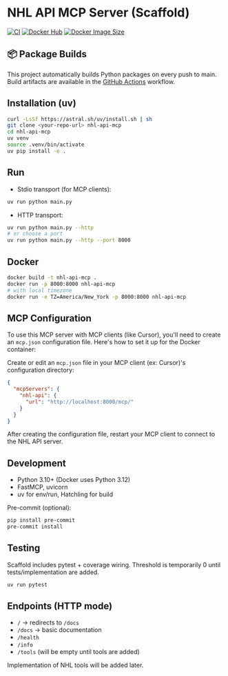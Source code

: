 # NHL API MCP Server (Scaffold)

[![CI](https://github.com/sam-parsons/nhl-api-mcp/actions/workflows/ci.yml/badge.svg)](https://github.com/sam-parsons/nhl-api-mcp/actions/workflows/ci.yml)
[![Docker Hub](https://img.shields.io/docker/pulls/samparsons269/nhl-api-mcp.svg)](https://hub.docker.com/r/samparsons269/nhl-api-mcp)
[![Docker Image Size](https://img.shields.io/docker/image-size/samparsons269/nhl-api-mcp/latest)](https://hub.docker.com/r/samparsons269/nhl-api-mcp)


## 📦 Package Builds

This project automatically builds Python packages on every push to main. Build artifacts are available in the [GitHub Actions](https://github.com/sam-parsons/nhl-api-mcp/actions) workflow.

## Installation (uv)

```bash
curl -LsSf https://astral.sh/uv/install.sh | sh
git clone <your-repo-url> nhl-api-mcp
cd nhl-api-mcp
uv venv
source .venv/bin/activate
uv pip install -e .
```

## Run

- Stdio transport (for MCP clients):
```bash
uv run python main.py
```

- HTTP transport:
```bash
uv run python main.py --http
# or choose a port
uv run python main.py --http --port 8000
```

## Docker

```bash
docker build -t nhl-api-mcp .
docker run -p 8000:8000 nhl-api-mcp
# with local timezone
docker run -e TZ=America/New_York -p 8000:8000 nhl-api-mcp
```

## MCP Configuration

To use this MCP server with MCP clients (like Cursor), you'll need to create an `mcp.json` configuration file. Here's how to set it up for the Docker container:

Create or edit an `mcp.json` file in your MCP client (ex: Cursor)'s configuration directory:

```json
{
  "mcpServers": {
    "nhl-api": {
      "url": "http://localhost:8000/mcp/"
    }
  }
}
```

After creating the configuration file, restart your MCP client to connect to the NHL API server.

## Development

- Python 3.10+ (Docker uses Python 3.12)
- FastMCP, uvicorn
- uv for env/run, Hatchling for build

Pre-commit (optional):
```bash
pip install pre-commit
pre-commit install
```

## Testing

Scaffold includes pytest + coverage wiring. Threshold is temporarily 0 until tests/implementation are added.

```bash
uv run pytest
```

## Endpoints (HTTP mode)

- `/` → redirects to `/docs`
- `/docs` → basic documentation
- `/health`
- `/info`
- `/tools` (will be empty until tools are added)

Implementation of NHL tools will be added later.
